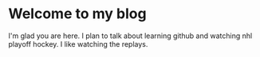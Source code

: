 # Welcome to my blog

I'm glad you are here. I plan to talk about learning github and watching 
nhl playoff hockey. I like watching the replays.
